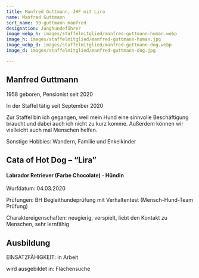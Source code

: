 ```yaml
---
title: Manfred Guttmann, JHF mit Lira
name: Manfred Guttmann
sort_name: 99-guttmann manfred
designation: Junghundeführer
image_webp_h: images/staffelmitglied/manfred-guttmann-human.webp
image_h: images/staffelmitglied/manfred-guttmann-human.jpg
image_webp_d: images/staffelmitglied/manfred-guttmann-dog.webp
image_d: images/staffelmitglied/manfred-guttmann-dog.jpg

---
```

## Manfred Guttmann

1958 geboren, Pensionist seit 2020

In der Staffel tätig seit September 2020

Zur Staffel bin ich gegangen, weil mein Hund eine sinnvolle Beschäftigung braucht und dabei auch ich nicht zu kurz komme. Außerdem können wir vielleicht auch mal Menschen helfen.

Sonstige Hobbies: Wandern,  Familie und Enkelkinder

## Cata of Hot Dog – “Lira”

#### Labrador Retriever (Farbe Chocolate) - Hündin

Wurfdatum: 04.03.2020

Prüfungen:  BH Begleithundeprüfung mit Verhaltentest (Mensch-Hund-Team Prüfung)

Charaktereigenschaften: neugierig, verspielt, liebt den Kontakt zu Menschen, sehr lernfähig

## Ausbildung

EINSATZFÄHIGKEIT: in Arbeit

wird ausgebildet in: Flächensuche